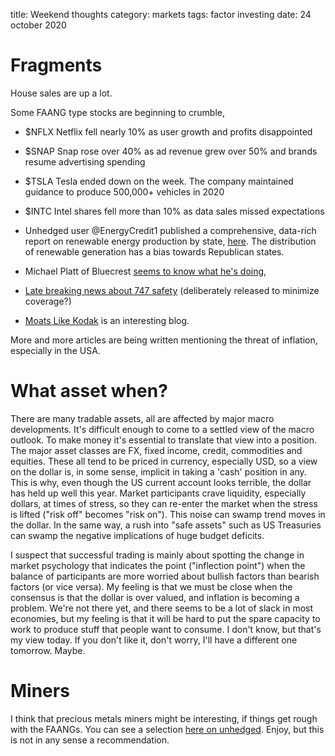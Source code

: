 title: Weekend thoughts
category: markets
tags: factor investing
date: 24 october 2020


# Fragments

House sales are up a lot. 

Some FAANG type stocks are beginning to crumble, 

* $NFLX Netflix fell nearly 10% as user growth and profits disappointed
* $SNAP Snap rose over 40% as ad revenue grew over 50% and brands resume advertising spending
* $TSLA Tesla ended down on the week. The company maintained guidance to produce 500,000+ vehicles in 2020
* $INTC Intel shares fell more than 10% as data sales missed expectations 
* Unhedged user @EnergyCredit1 published a comprehensive, data-rich report on renewable energy production by state, [here](https://www.unhedged.com/exchange/5f8f0b7ab315525b101ca152/). The distribution of renewable generation has a bias towards Republican states.

* Michael Platt of Bluecrest [seems to know what he's doing](https://twitter.com/goodalexander/status/1320193541453336576),
* [Late breaking news about 747 safety](https://twitter.com/DeItaone/status/1319729626059624452) (deliberately released to minimize coverage?)
* [Moats Like Kodak](https://kodakmoats.wordpress.com/) is an interesting blog.

More and more articles are being written mentioning the threat of inflation, especially in the USA.

# What asset when?

There are many tradable assets, all are affected by major macro developments.
It's difficult enough to come to a settled view of the macro outlook.
To make money it's essential to translate that view into a position.
The major asset classes are FX, fixed income, credit, commodities and equities.
These all tend to be priced in currency, especially USD, so a view on the dollar is, in some sense,
implicit in taking a 'cash' position in any. This is why, even though the US current account looks terrible,
the dollar has held up well this year.
Market participants crave liquidity, especially dollars, at times of stress,
so they can re-enter the market when the stress is lifted ("risk off" becomes "risk on").
This noise can swamp trend moves in the dollar.
In the same way, a rush into "safe assets" such as US Treasuries can swamp the negative implications of huge budget deficits. 

I suspect that successful trading is mainly about spotting the change in market psychology that indicates the point ("inflection point") when the balance of participants are more worried about bullish factors than bearish factors (or vice versa).
My feeling is that we must be close when the consensus is that the dollar is over valued, and inflation is becoming a problem.
We're not there yet, and there seems to be a lot of slack in most economies, but my feeling is that it will be hard to put the spare capacity to work to produce stuff that people want to consume.
I don't know, but that's my view today.
If you don't like it, don't worry, I'll have a different one tomorrow. Maybe.


# Miners

I think that precious metals miners might be interesting, if things get rough with the FAANGs. 
You can see a selection [here on unhedged](https://www.unhedged.com/portfolio/5f969f2fb021d70010768a56/).
Enjoy, but this is not in any sense a recommendation.
